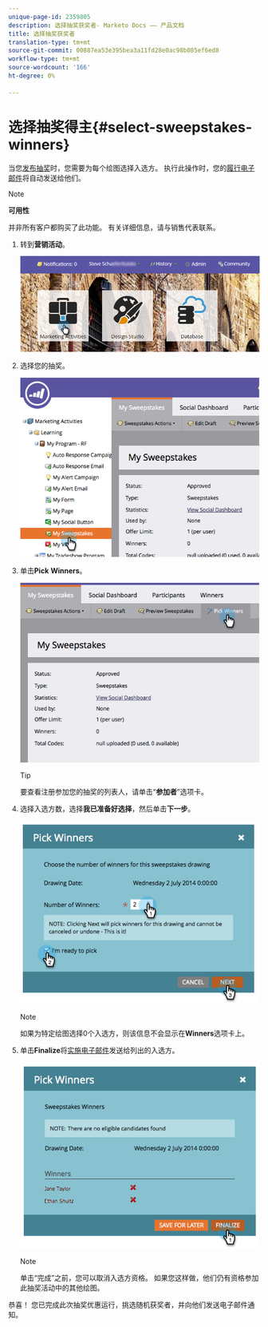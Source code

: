 ```yaml
---
unique-page-id: 2359805
description: 选择抽奖获奖者- Marketo Docs —— 产品文档
title: 选择抽奖获奖者
translation-type: tm+mt
source-git-commit: 00887ea53e395bea3a11fd28e0ac98b085ef6ed8
workflow-type: tm+mt
source-wordcount: '166'
ht-degree: 0%

---
```



# 选择抽奖得主{#select-sweepstakes-winners}

当您[发布抽奖](publish-a-sweepstakes.md)时，您需要为每个绘图选择入选方。 执行此操作时，您的[履行电子邮件](../../../../product-docs/demand-generation/social/social-functions/use-emails-in-social-promotions.md)将自动发送给他们。

>[!NOTE]
>
>**可用性**
>
>并非所有客户都购买了此功能。 有关详细信息，请与销售代表联系。

1. 转到&#x200B;**营销活动**。

   ![](assets/login-marketing-activities.png)

1. 选择您的抽奖。

   ![](assets/image2014-9-25-17-3a47-3a37.png)

1. 单击&#x200B;**Pick** **Winners**。

   ![](assets/image2014-9-25-17-3a47-3a49.png)

   >[!TIP]
   >
   >要查看注册参加您的抽奖的列表人，请单击“**参加者**”选项卡。

1. 选择入选方数，选择&#x200B;**我已准备好选择**，然后单击&#x200B;**下一步**。

   ![](assets/image2014-9-25-17-3a49-3a2.png)

   >[!NOTE]
   >
   >如果为特定绘图选择0个入选方，则该信息不会显示在&#x200B;**Winners**&#x200B;选项卡上。

1. 单击&#x200B;**Finalize**&#x200B;将[实施电子邮件](https://community.marketo.com/MarketoArticle?id=kA050000000L8A6)发送给列出的入选方。

   ![](assets/image2014-9-25-17-3a49-3a48.png)

   >[!NOTE]
   >
   >单击“完成”之前，您可以取消入选方资格。 如果您这样做，他们仍有资格参加此抽奖活动中的其他绘图。

恭喜！ 您已完成此次抽奖优惠运行，挑选随机获奖者，并向他们发送电子邮件通知。